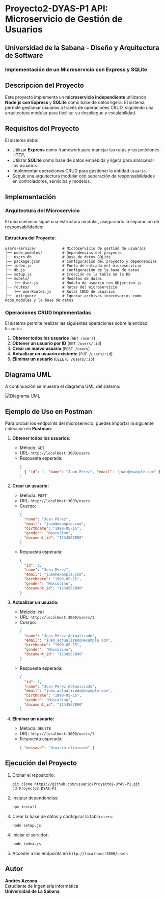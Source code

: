 # Proyecto2-DYAS-P1 API: Microservicio de Gestión de Usuarios

## Universidad de la Sabana - Diseño y Arquitectura de Software

### Implementación de un Microservicio con Express y SQLite

## Descripción del Proyecto

Este proyecto implementa un **microservicio independiente** utilizando **Node.js con Express** y **SQLite** como base de datos ligera. El sistema permite gestionar usuarios a través de operaciones CRUD, siguiendo una arquitectura modular para facilitar su despliegue y escalabilidad.

## Requisitos del Proyecto

El sistema debe:

- Utilizar **Express** como framework para manejar las rutas y las peticiones HTTP.
- Utilizar **SQLite** como base de datos embebida y ligera para almacenar los usuarios.
- Implementar operaciones CRUD para gestionar la entidad `Usuario`.
- Seguir una arquitectura modular con separación de responsabilidades en controladores, servicios y modelos.

## Implementación

### Arquitectura del Microservicio

El microservicio sigue una estructura modular, asegurando la separación de responsabilidades:

#### Estructura del Proyecto:

```
users-service/            # Microservicio de gestión de usuarios
│── node_modules/         # Dependencias del proyecto
│── users.db              # Base de datos SQLite
│── package.json          # Configuración del proyecto y dependencias
│── index.js              # Punto de entrada del microservicio
│── db.js                 # Configuración de la base de datos
│── setup.js              # Creación de la tabla en la DB
│── models/               # Modelos de datos
│   ├── User.js           # Modelo de usuario con Objection.js
│── routes/               # Rutas del microservicio
│   ├── userRoutes.js     # Rutas CRUD de usuarios
│── .gitignore            # Ignorar archivos innecesarios como node_modules y la base de datos
```

### Operaciones CRUD Implementadas

El sistema permite realizar las siguientes operaciones sobre la entidad `Usuario`:

1. **Obtener todos los usuarios** (`GET /users`)
2. **Obtener un usuario por ID** (`GET /users/:id`)
3. **Crear un nuevo usuario** (`POST /users`)
4. **Actualizar un usuario existente** (`PUT /users/:id`)
5. **Eliminar un usuario** (`DELETE /users/:id`)

## Diagrama UML

A continuación se muestra el diagrama UML del sistema:

![Diagrama UML](./UML.png)

## Ejemplo de Uso en Postman

Para probar los endpoints del microservicio, puedes importar la siguiente colección en **Postman**:

1. **Obtener todos los usuarios:**
   - Método: `GET`
   - URL: `http://localhost:3000/users`
   - Respuesta esperada:
     ```json
     [
       { "id": 1, "name": "Juan Pérez", "email": "juan@example.com" }
     ]
     ```

2. **Crear un usuario:**
   - Método: `POST`
   - URL: `http://localhost:3000/users`
   - Cuerpo:
     ```json
     {
       "name": "Juan Pérez",
       "email": "juan@example.com",
       "birthdate": "1990-05-15",
       "gender": "Masculino",
       "document_id": "1234567890"
     }
     ```
   - Respuesta esperada:
     ```json
     {
       "id": 1,
       "name": "Juan Pérez",
       "email": "juan@example.com",
       "birthdate": "1990-05-15",
       "gender": "Masculino",
       "document_id": "1234567890"
     }
     ```

3. **Actualizar un usuario:**
   - Método: `PUT`
   - URL: `http://localhost:3000/users/1`
   - Cuerpo:
     ```json
     {
       "name": "Juan Pérez Actualizado",
       "email": "juan_actualizado@example.com",
       "birthdate": "1990-05-15",
       "gender": "Masculino",
       "document_id": "1234567890"
     }
     ```
   - Respuesta esperada:
     ```json
     {
       "id": 1,
       "name": "Juan Pérez Actualizado",
       "email": "juan_actualizado@example.com",
       "birthdate": "1990-05-15",
       "gender": "Masculino",
       "document_id": "1234567890"
     }
     ```

4. **Eliminar un usuario:**
   - Método: `DELETE`
   - URL: `http://localhost:3000/users/1`
   - Respuesta esperada:
     ```json
     { "message": "Usuario eliminado" }
     ```

## Ejecución del Proyecto

1. Clonar el repositorio:
   ```sh
   git clone https://github.com/usuario/Proyecto2-DYAS-P1.git
   cd Proyecto2-DYAS-P1
   ```

2. Instalar dependencias:
   ```sh
   npm install
   ```

3. Crear la base de datos y configurar la tabla `users`:
   ```sh
   node setup.js
   ```

4. Iniciar el servidor:
   ```sh
   node index.js
   ```

5. Acceder a los endpoints en `http://localhost:3000/users`

## Autor

**Andrés Azcona**  
Estudiante de Ingeniería Informática  
**Universidad de La Sabana**

